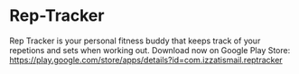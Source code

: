 # Rep-Tracker
Rep Tracker is your personal fitness buddy that keeps track of your repetions and sets when working out.
Download now on Google Play Store: https://play.google.com/store/apps/details?id=com.izzatismail.reptracker
